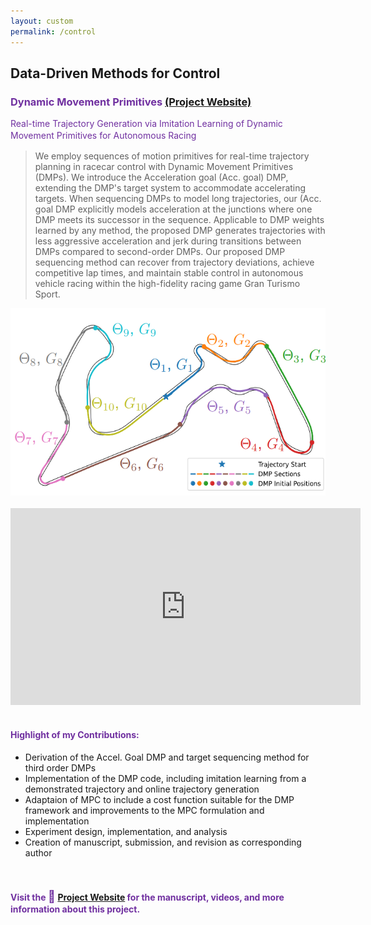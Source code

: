 ```yaml
---
layout: custom
permalink: /control
---
```


## Data-Driven Methods for Control

### <span style="color:#7030A0;">Dynamic Movement Primitives <a href="https://sites.google.com/berkeley.edu/racingdmp/home">(Project Website)</a></span>

<div class="prof-head" style="margin-left:0px;color:#7030A0;line-height: 14pt;display:block;">
Real-time Trajectory Generation via Imitation Learning of Dynamic Movement Primitives for Autonomous Racing
</div>
<blockquote>
We employ sequences of motion primitives for real-time trajectory planning in racecar control with Dynamic Movement Primitives (DMPs).  We introduce the Acceleration goal (Acc. goal) DMP, extending the DMP's target system to accommodate accelerating targets. When sequencing DMPs to model long trajectories, our (Acc. goal DMP explicitly models acceleration at the junctions where one DMP meets its successor in the sequence. Applicable to DMP weights learned by any method, the proposed DMP generates trajectories with less aggressive acceleration and jerk during transitions between DMPs compared to second-order DMPs. Our proposed DMP sequencing method can recover from trajectory deviations, achieve competitive lap times, and maintain stable control in autonomous vehicle racing within the high-fidelity racing game Gran Turismo Sport.
</blockquote>

<div style="text-align:center;">
<img src="projects/sections.png" height='300' alt="projects"> 
<br>

<br>
<iframe width="560" height="315" src="https://www.youtube.com/embed/8_GEzYPwz4s?modestbranding=1&autohide=1&showinfo=0&controls=1&rel=0" frameborder="0" allowfullscreen></iframe>
</div>
<br>

#### <span style="color:#7030A0;">Highlight of my Contributions:</span>

- Derivation of the Accel. Goal DMP and target sequencing method for third order DMPs
- Implementation of the DMP code, including imitation learning from a demonstrated trajectory and online trajectory generation
- Adaptaion of MPC to include a cost function suitable for the DMP framework and improvements to the MPC formulation and implementation
- Experiment design, implementation, and analysis 
- Creation of manuscript, submission, and revision as corresponding author
<br>

#### <span style="color:#7030A0;">Visit the <span style="font-size:14pt;color:#7030A0;" class="emoji-text">🔗</span> <a href="https://sites.google.com/berkeley.edu/racingdmp/home">Project Website</a> for the manuscript, videos, and more information about this project.</span>

